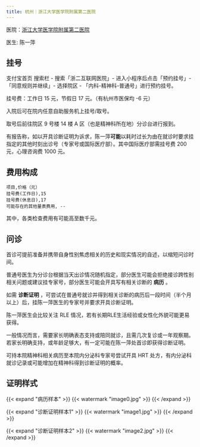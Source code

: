 ```yaml
---
title: 杭州｜浙江大学医学院附属第二医院
---
```


医院：[浙江大学医学院附属第二医院](https://amap.com/place/B023B19TSO)

医生: 陈一萍

## 挂号

支付宝首页 搜索栏 - 搜索「浙二互联网医院」- 进入小程序后点击「预约挂号」-「同意规则并继续」- 选择院区 - 「内科-精神科-普通号」进行预约挂号。

挂号费：工作日 15 元，节假日 17 元。（有杭州市医保均 -6 元）

入院后可在院内任意自助服务机上挂号/取号。

取号后前往院区 9 号楼 14 楼 A 区（也是精神科所在地）分诊台进行报到。

有报告称，如以开具诊断证明为诉求，陈一萍**可能**以耗时过长为由在就诊时要求挂指定的其他时刻出诊号（专家号或国际医疗部）。其中国际医疗部需挂号费 200 元，心理咨询费 1000 元。

## 费用构成

```csv
项目,价格（元）
挂号费(工作日),15
挂号费(休息日),17
可能存在的其他量表费用, --
```

其中，各类检查费用有可能高至数千元。

## 问诊

首诊可提前准备并携带自身性别焦虑相关的历史和现实情况的自述，以缩短问诊时间。

普通号医生为分诊台根据当天出诊情况随机指定，部分医生可能会拒绝接诊跨性别相关问题或建议挂专家号，部分医生可能会开具写有相关诊断的 **病历** 。

如需 **诊断证明** ，可尝试在普通号就诊并得到相关诊断的病历后一段时间（半个月以上）后，挂陈一萍医生的专家号并要求开具诊断证明。

陈一萍医生会比较关注 RLE 情况，若有长期RLE生活经验或女性化外貌可能更易获得。

一般情况而言，需要家长明确表态支持或陪同就诊，且需几次复诊或一年观察期。若家长明确支持，或年龄足够大，有一定可能在陈一萍处首诊即获得诊断证明。

可持本院精神科相关病历至本院内分泌科专家号尝试开具 HRT 处方，有内分泌科就诊记录或可能增加在精神科得到诊断证明的概率。

## 证明样式

{{< expand "病历样本" >}} {{< watermark "image0.jpg" >}} {{< /expand >}}

{{< expand "诊断证明样本1" >}} {{< watermark "image1.jpg" >}} {{< /expand >}}

{{< expand "诊断证明样本2" >}} {{< watermark "image2.jpg" >}} {{< /expand >}}
